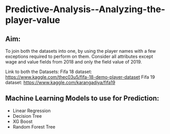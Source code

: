 # Predictive-Analysis--Analyzing-the-player-value

## Aim:
To join both the datasets into one, by using the player names with a few exceptions required to perform on them. Consider all  attributes  except wage  and  value fields from 2018 and only the  field value of 2019.

Link to both the Datasets:
Fifa 18 dataset:  https://www.kaggle.com/thec03u5/fifa-18-demo-player-dataset
Fifa 19 dataset: https://www.kaggle.com/karangadiya/fifa19

## Machine Learning Models to use for Prediction:
-  Linear Regression
- Decision Tree
- XG  Boost
- Random Forest Tree


